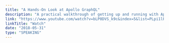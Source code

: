 ```yaml
---
title: "A Hands-On Look at Apollo GraphQL"
description: "A practical walkthrough of getting up and running with Apollo GraphQL, including using the newly released Apollo Server 2.0."
link: "https://www.youtube.com/watch?v=bLP0DVS_k9c&index=5&list=PLpi1lPB6opQyY4QPskD20AULj7q6xREm3"
linkTitle: "Watch"
date: "2018-05-31"
type: "SPEAKING"
---
```

